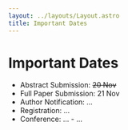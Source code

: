 ```yaml
---
layout: ../layouts/Layout.astro
title: Important Dates
---
```


# Important Dates

- Abstract Submission: <s>20 Nov</s>
- Full Paper Submission: 21 Nov
- Author Notification: ...
- Registration: ...
- Conference: ... - ...
